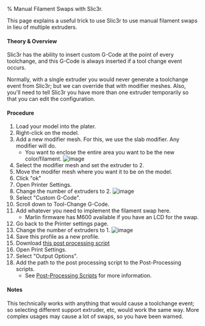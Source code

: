 % Manual Filament Swaps with Slic3r.

This page explains a useful trick to use Slic3r to use manual filament swaps in
lieu of multiple extruders.

#### Theory & Overview

Slic3r has the ability to insert custom G-Code at the point of every toolchange,
and this G-Code is always inserted if a tool change event occurs.

Normally, with a single extruder you would never generate a toolchange event from
Slic3r; but we can override that with modifier meshes. Also, you'll need to tell
Slic3r you have more than one extruder temporarily so that you can edit the
configuration.

#### Procedure

1. Load your model into the plater.
1. Right-click on the model.
1. Add a new modifier mesh. For this, we use the slab modifier. Any modifier
   will do.
    * You want to enclose the entire area you want to be the new color/filament.
![image](images/manual-swap/generic-modifier.png)
1. Select the modifier mesh and set the extruder to 2.
1. Move the modifer mesh where you want it to be on the model.
1. Click "ok"
1. Open Printer Settings.
1. Change the number of extruders to 2.
![image](images/manual-swap/extruders-2.png)
1. Select "Custom G-Code".
1. Scroll down to Tool-Change G-Code.
1. Add whatever you need to implement the filament swap here.
     * Marlin firmware has M600 available if you have an LCD for the swap.
1. Go back to the Printer settings page.
1. Change the number of extruders to 1.
![image](images/manual-swap/extruder-1.png)
1. Save this profile as a new profile.
1. Download [this post processing script](https://github.com/alexrj/Slic3r/tree/master/utils/post-processing/strip-toolchange.pl)
1. Open Print Settings.
1. Select "Output Options".
1. Add the path to the post processing script to the Post-Processing scripts.
    * See [Post-Processing Scripts](/advanced/post-processing) for more
      information.


#### Notes

This technically works with anything that would cause a toolchange event; so
selecting different support extruder, etc, would work the same way. More complex
usages may cause a lot of swaps, so you have been warned.
